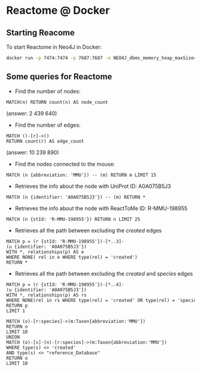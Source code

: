 # Reactome @ Docker
## Starting Reacome
To start Reactome in Neo4J in Docker:
 ```bash
 docker run -p 7474:7474 -p 7687:7687 -e NEO4J_dbms_memory_heap_maxSize=8g reactome/graphdb:latest
 ```

## Some queries for Reactome
* Find the number of nodes:
```cypher
MATCH(n) RETURN count(n) AS node_count
```
(answer: 2 439 640)
* Find the number of edges:
```cypher
MATCH ()-[r]->()
RETURN count(r) AS edge_count
```
(answer: 10 239 890)
* Find the nodes connected to the mouse:
```cypher
MATCH (n {abbreviation: 'MMU'}) -- (m) RETURN m LIMIT 15
```
* Retrieves the info about the node with UniProt ID: A0A075B5J3
```cypher
MATCH (n {identifier: 'A0A075B5J3'}) -- (m) RETURN *
```
* Retrieves the info about the node with ReactToMe ID: R-MMU-198955
```cypher
MATCH (n {stId: 'R-MMU-198955'}) RETURN n LIMIT 25
```
* Retrieves all the path between excluding the _created_ edges
```cypher
MATCH p = (r {stId: 'R-MMU-198955'})-[*..3]-(u {identifier: 'A0A075B5J3'}) 
WITH *, relationships(p) AS e 
WHERE NONE( rel in e WHERE type(rel) = 'created') 
RETURN *
```
* Retrieves all the path between excluding the _created_ and *species* edges
```cypher
MATCH p = (r {stId: 'R-MMU-198955'})-[*..4]-(u {identifier: 'A0A075B5J3'}) 
WITH *, relationships(p) AS rs
WHERE NONE(rel in rs WHERE type(rel) = 'created' OR type(rel) = 'species') 
RETURN p 
LIMIT 1
```

```cypher
MATCH (o)-[r:species]->(m:Taxon{abbreviation:'MMU'})
RETURN o
LIMIT 10
UNION
MATCH (o)-[s]-(n)-[r:species]->(m:Taxon{abbreviation:'MMU'})
WHERE type(s) <> 'created'
AND type(s) <> "reference_Database"
RETURN o
LIMIT 10
```
